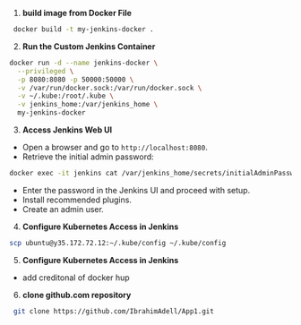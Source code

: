 

1. **build image from  Docker File**
```sh
 docker build -t my-jenkins-docker .
```


2. **Run the Custom Jenkins Container**
```sh
docker run -d --name jenkins-docker \
  --privileged \
  -p 8080:8080 -p 50000:50000 \
  -v /var/run/docker.sock:/var/run/docker.sock \
  -v ~/.kube:/root/.kube \
  -v jenkins_home:/var/jenkins_home \
  my-jenkins-docker
```

3. **Access Jenkins Web UI**
- Open a browser and go to `http://localhost:8080`.
- Retrieve the initial admin password:
```sh
docker exec -it jenkins cat /var/jenkins_home/secrets/initialAdminPassword
```
- Enter the password in the Jenkins UI and proceed with setup.
- Install recommended plugins.
- Create an admin user.

4. **Configure Kubernetes Access in Jenkins**

```sh
scp ubuntu@y35.172.72.12:~/.kube/config ~/.kube/config
```
5. **Configure Kubernetes Access in Jenkins**
- add creditonal of docker hup

6. **clone github.com repository**

```sh
 git clone https://github.com/IbrahimAdell/App1.git
```
